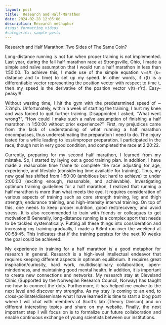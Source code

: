 ```yaml
---
layout: post
title:  Research and Half-Marathon
date: 2024-02-28 12:05:00
description: Research methaphor   
#tags: formatting videos
#categories: sample-posts
---
```

Research and Half Marathon: Two Sides of The Same Coin?


<p align="justify"> Long-distance running is not fun when proper training is not implemented. Last year, during the 
fall half marathon race at Strongsville, Ohio, I made a simple and naïve assumption that I would run a half marathon in 
less than 1:50:00. To achieve this, I made use of the simple equation v=s/t (s= distance and t= time) to set up my speed. 
In other words, if r(t) is a differentiable vector representing the position vector with respect to time t, then my speed is 
the derivative of the position vector v(t)=r’(t). Easy-peasy!!! </p>
<p align="justify"> Without wasting time, I hit the gym with the predetermined speed of ~ 7.2mph. Unfortunately, within a week of starting the 
training, I hurt my knee and was forced to quit further training. Disappointed I asked, “What went wrong?”, “How could I make 
such a naïve assumption of finishing a half marathon in 1:50:00 without prior experience?”. First, my prejudices came from the 
lack of understanding of what running a half marathon encompasses, thus underestimating the preparation I need to do. The injury 
lasted for a while leading to less/improper preparation. I participated in the race, though not in very good condition, and 
completed the race at 2:20:22. </p>
<p align="justify">Currently, preparing for my second half marathon, I learned from my mistake. So, I started by laying out a good training plan. 
In addition, I have made a reasonable time frame to complete the race adjusting for age, experience, and lifestyle (considering 
time available for training). Thus, my new goal has shifted from 1:50:00 (ambitious but hard to achieve) to under 2:00:00 
(exciting enough, reasonable, and achievable). Investigating optimum training guidelines for a half marathon, I realized that 
running a half marathon is more than what meets the eye. It requires consideration of various aspects of training such as 
core strength training, leg and thigh strength, endurance training, and high-intensity interval training. On top of this, 
one needs to keep proper nutrition, good rest/recovery, and avoid stress. It is also recommended to train with friends or 
colleagues to get motivation!!! Generally, long-distance running is a complex sport that needs to be tackled systematically. 
Putting all these things into consideration and increasing my training gradually, I made a 6.6ml run over the weekend at 00:58:45.
This indicates that if the training persists for the next 10 weeks the goal could be achieved. </p>
<p align="justify">My experience in training for a half marathon is a good metaphor for research in general. Research is a high-level 
intellectual endeavor that requires keeping different aspects in optimum equilibrium. It requires great inspiration/curiosity, 
hard work, multidisciplinary collaboration, open-mindedness, and maintaining good mental health. In addition, it is important 
to create new connections and networks. My research stay at Cleveland Clinic (Supported by the Norwegian Research Council, Norway)
has taught me how to connect the dots. Furthermore, it has helped me evolve to the next level and discover my strengths. As my 
stay is coming to an end, to cross-pollinate/disseminate what I have learned it is time to start a blog post where I will 
chat with members of Scott’s lab (Theory Division) and on different interesting topics and share on my website. Finally, the 
next important step I will focus on is to formalize our future collaboration and enable continuous exchange of young 
scientists between our institutions. </p>


